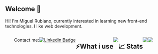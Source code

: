 ## Welcome 👋

Hi! I'm Miguel Rubiano, currently interested in learning new front-end technologies. I like web development.
<br>

<div style="display: flex; justify-content: center;"
  
</div>

  
Contact me:

[![Linkedin Badge](https://skillicons.dev/icons?i=linkedin)](https://www.linkedin.com/in/miguelcontreras3/)
<br>


## ⚡What i use

<p align="center">
  <a href="https://skillicons.dev">
    <img src="https://skillicons.dev/icons?i=js,ts,nextjs,react,html,css,sass,java,nodejs,jest,bootstrap,gulp,idea,mysql&perline=7" />
  </a>
</p>

## 📈 Stats

<p align="center">
  <a>
    <img src="https://github-readme-stats.vercel.app/api?username=xArkqngel&show_icons=true&theme=synthwave"/>
  </a>
</p>
<p align="center">
  <a>
    <img src="https://streak-stats.demolab.com?user=xArkqngel&theme=synthwave&exclude_days=Sun%2CSat"/>
  </a>
</p>


